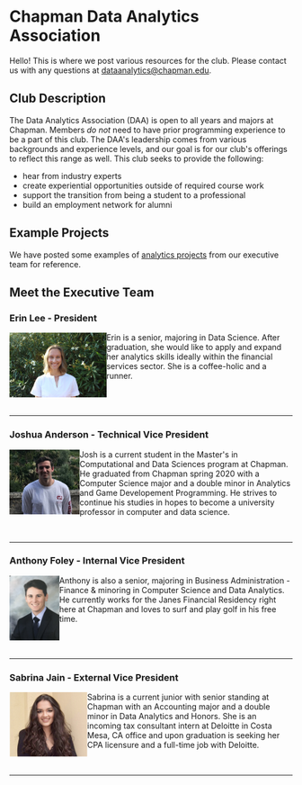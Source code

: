 # Chapman Data Analytics Association
Hello! This is where we post various resources for the club. Please contact us with any questions at dataanalytics@chapman.edu.

## Club Description
The Data Analytics Association (DAA) is open to all years and majors at Chapman. Members *do not* need to have prior programming experience to be a part of this club. The DAA's leadership comes from various backgrounds and experience levels, and our goal is for our club's offerings to reflect this range as well. This club seeks to provide the following:
- hear from industry experts
- create experiential opportunities outside of required course work
- support the transition from being a student to a professional
- build an employment network for alumni

## Example Projects
We have posted some examples of [analytics projects](https://github.com/ChapmanDAA/Welcome-Page/tree/master/Example%20Projects) from our executive team for  reference.

## Meet the Executive Team

### Erin Lee - President 

<img align="left" src="https://github.com/ChapmanDAA/Welcome-Page/blob/master/src/imgs/el.JPG" height="115">

Erin is a senior, majoring in Data Science. After graduation, she would like to apply and expand her analytics skills ideally within the financial services sector.  She is a coffee-holic and a runner.

</br>
</br>

*** 

### Joshua Anderson - Technical Vice President 

<img align="left" src="https://github.com/ChapmanDAA/Welcome-Page/blob/master/src/imgs/JA.jpg" width="125" height="115">

Josh is a current student in the Master's in Computational and Data Sciences program at Chapman. He graduated from Chapman spring 2020 with a Computer Science major and a double minor in Analytics and Game Developement Programming. He strives to continue his studies in hopes to become a university professor in computer and data science.

</br>

---

### Anthony Foley - Internal Vice President

<img align="left" src="https://github.com/ChapmanDAA/Welcome-Page/blob/master/src/imgs/Foley.JPG" height="115">

Anthony is also a senior, majoring in Business Administration - Finance & minoring in Computer Science and Data Analytics. He currently works for the Janes Financial Residency right here at Chapman and loves to surf and play golf in his free time.

</br>
</br>

---

### Sabrina Jain - External Vice President

<img align="left" src="https://github.com/ChapmanDAA/Welcome-Page/blob/master/src/imgs/sj.png" height="115">

Sabrina is a current junior with senior standing at Chapman with an Accounting major and a double minor in Data Analytics and Honors. She is an incoming tax consultant intern at Deloitte in Costa Mesa, CA office and upon graduation is seeking her CPA licensure and a full-time job with Deloitte.

</br>  

---
